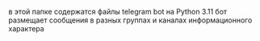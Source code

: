в этой папке содержатся файлы telegram bot на Python 3.11 
бот размещает сообщения в разных группах и каналах информационного характера
